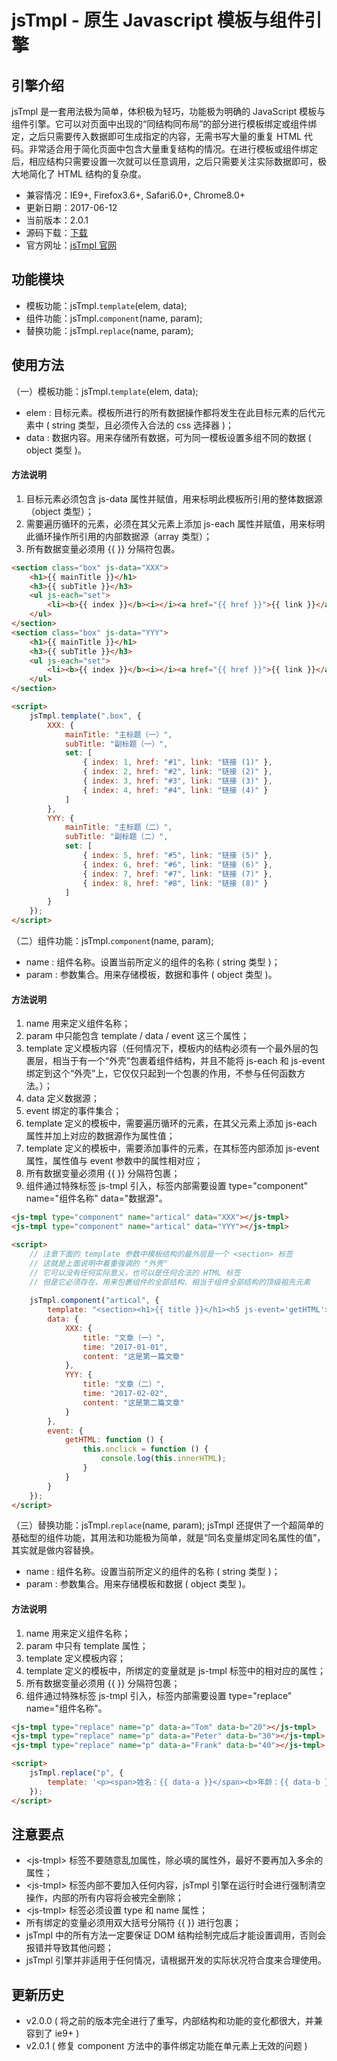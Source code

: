 jsTmpl - 原生 Javascript 模板与组件引擎
==
引擎介绍
--
jsTmpl 是一套用法极为简单，体积极为轻巧，功能极为明确的 JavaScript 模板与组件引擎。它可以对页面中出现的“同结构同布局”的部分进行模板绑定或组件绑定，之后只需要传入数据即可生成指定的内容，无需书写大量的重复 HTML 代码。非常适合用于简化页面中包含大量重复结构的情况。在进行模板或组件绑定后，相应结构只需要设置一次就可以任意调用，之后只需要关注实际数据即可，极大地简化了 HTML 结构的复杂度。
* 兼容情况：IE9+, Firefox3.6+, Safari6.0+, Chrome8.0+
* 更新日期：2017-06-12
* 当前版本：2.0.1
* 源码下载：[下载](http://jstmpl.applinzi.com/download/jsTmpl-2.0.1.zip) 
* 官方网址：[jsTmpl 官网](http://jstmpl.applinzi.com/) <br>

功能模块
--
* 模板功能：jsTmpl.`template`(elem, data);
* 组件功能：jsTmpl.`component`(name, param);
* 替换功能：jsTmpl.`replace`(name, param); <br>

使用方法
--
（一）模板功能：jsTmpl.`template`(elem, data);
* elem : 目标元素。模板所进行的所有数据操作都将发生在此目标元素的后代元素中 ( string 类型，且必须传入合法的 css 选择器 )；
* data : 数据内容。用来存储所有数据，可为同一模板设置多组不同的数据 ( object 类型 )。

####  方法说明
1. 目标元素必须包含 js-data 属性并赋值，用来标明此模板所引用的整体数据源（object 类型）；
2. 需要遍历循环的元素，必须在其父元素上添加 js-each 属性并赋值，用来标明此循环操作所引用的内部数据源（array 类型）；
3. 所有数据变量必须用 {{ }} 分隔符包裹。

```html
<section class="box" js-data="XXX">
    <h1>{{ mainTitle }}</h1>
    <h3>{{ subTitle }}</h3>
    <ul js-each="set">
        <li><b>{{ index }}</b><i></i><a href="{{ href }}">{{ link }}</a></li>
    </ul>
</section>
<section class="box" js-data="YYY">
    <h1>{{ mainTitle }}</h1>
    <h3>{{ subTitle }}</h3>
    <ul js-each="set">
        <li><b>{{ index }}</b><i></i><a href="{{ href }}">{{ link }}</a></li>
    </ul>
</section>

<script>
    jsTmpl.template(".box", {
        XXX: {
            mainTitle: "主标题（一）",
            subTitle: "副标题（一）",
            set: [
                { index: 1, href: "#1", link: "链接 (1)" },
                { index: 2, href: "#2", link: "链接 (2)" },
                { index: 3, href: "#3", link: "链接 (3)" },
                { index: 4, href: "#4", link: "链接 (4)" }
            ]
        },
        YYY: {
            mainTitle: "主标题（二）",
            subTitle: "副标题（二）",
            set: [
                { index: 5, href: "#5", link: "链接 (5)" },
                { index: 6, href: "#6", link: "链接 (6)" },
                { index: 7, href: "#7", link: "链接 (7)" },
                { index: 8, href: "#8", link: "链接 (8)" }
            ]
        }
    });
</script>
```


（二）组件功能：jsTmpl.`component`(name, param);
* name : 组件名称。设置当前所定义的组件的名称 ( string 类型 )；
* param : 参数集合。用来存储模板，数据和事件 ( object 类型 )。

####  方法说明
1. name 用来定义组件名称；
2. param 中只能包含 template / data / event 这三个属性；
3. template 定义模板内容（任何情况下，模板内的结构必须有一个最外层的包裹层，相当于有一个“外壳”包裹着组件结构，并且不能将 
     js-each 和 js-event 绑定到这个“外壳”上，它仅仅只起到一个包裹的作用，不参与任何函数方法。）；
4. data 定义数据源；
5. event 绑定的事件集合；
6. template 定义的模板中，需要遍历循环的元素，在其父元素上添加 js-each 属性并加上对应的数据源作为属性值；
7. template 定义的模板中，需要添加事件的元素，在其标签内部添加 js-event 属性，属性值与 event 参数中的属性相对应；
8. 所有数据变量必须用 {{ }} 分隔符包裹；
9. 组件通过特殊标签 js-tmpl 引入，标签内部需要设置 type="component" name="组件名称" data="数据源"。

```html
<js-tmpl type="component" name="artical" data="XXX"></js-tmpl>
<js-tmpl type="component" name="artical" data="YYY"></js-tmpl>

<script>
    // 注意下面的 template 参数中模板结构的最外层是一个 <section> 标签
    // 这就是上面说明中着重强调的 "外壳"
    // 它可以没有任何实际意义，也可以是任何合法的 HTML 标签
    // 但是它必须存在，用来包裹组件的全部结构，相当于组件全部结构的顶级祖先元素
    
    jsTmpl.component("artical", {
        template: "<section><h1>{{ title }}</h1><h5 js-event='getHTML'>{{ time }}</h5><div>{{ content }}</div></section>",
        data: {
            XXX: {
                title: "文章（一）",
                time: "2017-01-01",
                content: "这是第一篇文章"
            },
            YYY: {
                title: "文章（二）",
                time: "2017-02-02",
                content: "这是第二篇文章"
            }
        },
        event: {
            getHTML: function () {
                this.onclick = function () {
                    console.log(this.innerHTML);
                }
            }
        }
    });
</script>
```


（三）替换功能：jsTmpl.`replace`(name, param);
jsTmpl 还提供了一个超简单的基础型的组件功能，其用法和功能极为简单，就是“同名变量绑定同名属性的值”，其实就是做内容替换。
* name : 组件名称。设置当前所定义的组件的名称 ( string 类型 )；
* param : 参数集合。用来存储模板和数据 ( object 类型 )。

####  方法说明
1. name 用来定义组件名称；
2. param 中只有 template 属性；
3. template 定义模板内容；
4. template 定义的模板中，所绑定的变量就是 js-tmpl 标签中的相对应的属性；
5. 所有数据变量必须用 {{ }} 分隔符包裹；
6. 组件通过特殊标签 js-tmpl 引入，标签内部需要设置 type="replace" name="组件名称"。

```html
<js-tmpl type="replace" name="p" data-a="Tom" data-b="20"></js-tmpl>
<js-tmpl type="replace" name="p" data-a="Peter" data-b="30"></js-tmpl>
<js-tmpl type="replace" name="p" data-a="Frank" data-b="40"></js-tmpl>

<script>
    jsTmpl.replace("p", {
        template: '<p><span>姓名：{{ data-a }}</span><b>年龄：{{ data-b }}</b></p>'
    });
</script>
```

注意要点
--
* \<js-tmpl> 标签不要随意乱加属性，除必填的属性外，最好不要再加入多余的属性；
* \<js-tmpl> 标签内部不要加入任何内容，jsTmpl 引擎在运行时会进行强制清空操作，内部的所有内容将会被完全删除；
* \<js-tmpl> 标签必须设置 type 和 name 属性；
* 所有绑定的变量必须用双大括号分隔符 {{ }} 进行包裹；
* jsTmpl 中的所有方法一定要保证 DOM 结构绘制完成后才能设置调用，否则会报错并导致其他问题；
* jsTmpl 引擎并非适用于任何情况，请根据开发的实际状况符合度来合理使用。

更新历史
--
* v2.0.0 ( 将之前的版本完全进行了重写，内部结构和功能的变化都很大，并兼容到了 ie9+ )
* v2.0.1 ( 修复 component 方法中的事件绑定功能在单元素上无效的问题 )
